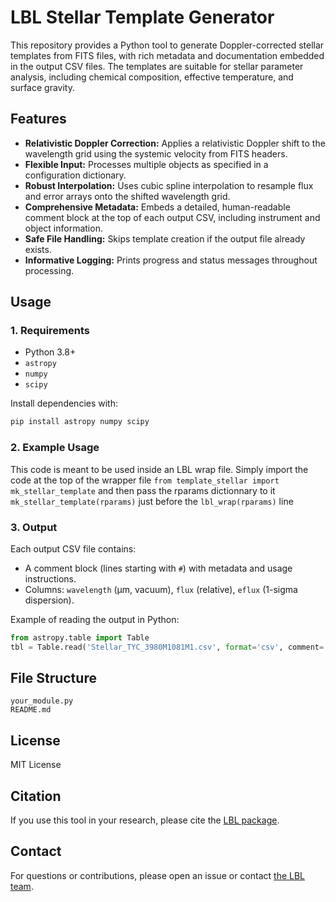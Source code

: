 # LBL Stellar Template Generator

This repository provides a Python tool to generate Doppler-corrected stellar templates from FITS files, with rich metadata and documentation embedded in the output CSV files. The templates are suitable for stellar parameter analysis, including chemical composition, effective temperature, and surface gravity.

## Features

- **Relativistic Doppler Correction:** Applies a relativistic Doppler shift to the wavelength grid using the systemic velocity from FITS headers.
- **Flexible Input:** Processes multiple objects as specified in a configuration dictionary.
- **Robust Interpolation:** Uses cubic spline interpolation to resample flux and error arrays onto the shifted wavelength grid.
- **Comprehensive Metadata:** Embeds a detailed, human-readable comment block at the top of each output CSV, including instrument and object information.
- **Safe File Handling:** Skips template creation if the output file already exists.
- **Informative Logging:** Prints progress and status messages throughout processing.

## Usage

### 1. Requirements

- Python 3.8+
- `astropy`
- `numpy`
- `scipy`

Install dependencies with:

```bash
pip install astropy numpy scipy
```

### 2. Example Usage

This code is meant to be used inside an LBL wrap file. Simply import the code at the top of the wrapper file 
`from template_stellar import mk_stellar_template` and then pass the rparams dictionnary to it `mk_stellar_template(rparams)`
just before the `lbl_wrap(rparams)` line 

### 3. Output

Each output CSV file contains:
- A comment block (lines starting with `#`) with metadata and usage instructions.
- Columns: `wavelength` (µm, vacuum), `flux` (relative), `eflux` (1-sigma dispersion).

Example of reading the output in Python:

```python
from astropy.table import Table
tbl = Table.read('Stellar_TYC_3980M1081M1.csv', format='csv', comment='#')
```

## File Structure

```
your_module.py
README.md
```

## License

MIT License

## Citation

If you use this tool in your research, please cite the [LBL package](https://lbl.exoplanets.ca).

## Contact

For questions or contributions, please open an issue or contact [the LBL team](https://lbl.exoplanets.ca).
